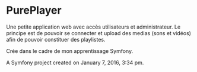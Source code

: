 PurePlayer
==========
Une petite application web avec accès utilisateurs et administrateur. Le principe est de pouvoir
se connecter et upload des medias (sons et vidéos) afin de pouvoir constituer des playlistes.

Crée dans le cadre de mon apprentissage Symfony. 

A Symfony project created on January 7, 2016, 3:34 pm.
